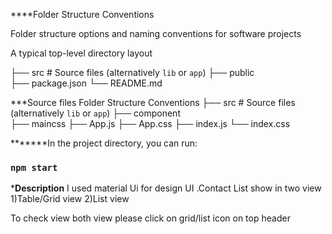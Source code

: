 ****Folder Structure Conventions

Folder structure options and naming conventions for software projects

A typical top-level directory layout

├── src                     # Source files (alternatively `lib` or `app`)
├── public                   
├── package.json
└── README.md

***Source files Folder Structure Conventions
├── src                     # Source files (alternatively `lib` or `app`)
├── component                   
├── maincss
├── App.js
├── App.css
├── index.js
└── index.css

*******In the project directory, you can run:

### `npm start`

*****Description****
I used material Ui for design UI .Contact List show in two view 
1)Table/Grid view
2)List view

To check view both view please click on grid/list icon on top header
